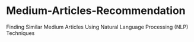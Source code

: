# Medium-Articles-Recommendation
Finding Similar Medium Articles Using Natural Language Processing (NLP) Techniques
